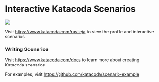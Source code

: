 # Interactive Katacoda Scenarios

[![](http://shields.katacoda.com/katacoda/raviteja/count.svg)](https://www.katacoda.com/raviteja "Get your profile on Katacoda.com")

Visit https://www.katacoda.com/raviteja to view the profile and interactive scenarios

### Writing Scenarios
Visit https://www.katacoda.com/docs to learn more about creating Katacoda scenarios

For examples, visit https://github.com/katacoda/scenario-example
